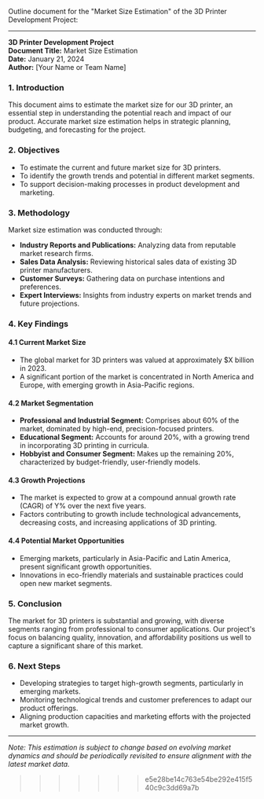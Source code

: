 Outline document for the "Market Size Estimation" of the 3D Printer Development Project:

---

**3D Printer Development Project**  
**Document Title:** Market Size Estimation  
**Date:** January 21, 2024  
**Author:** [Your Name or Team Name]

### 1. Introduction

This document aims to estimate the market size for our 3D printer, an essential step in understanding the potential reach and impact of our product. Accurate market size estimation helps in strategic planning, budgeting, and forecasting for the project.

### 2. Objectives

- To estimate the current and future market size for 3D printers.
- To identify the growth trends and potential in different market segments.
- To support decision-making processes in product development and marketing.

### 3. Methodology

Market size estimation was conducted through:

- **Industry Reports and Publications:** Analyzing data from reputable market research firms.
- **Sales Data Analysis:** Reviewing historical sales data of existing 3D printer manufacturers.
- **Customer Surveys:** Gathering data on purchase intentions and preferences.
- **Expert Interviews:** Insights from industry experts on market trends and future projections.

### 4. Key Findings

#### 4.1 Current Market Size
- The global market for 3D printers was valued at approximately $X billion in 2023.
- A significant portion of the market is concentrated in North America and Europe, with emerging growth in Asia-Pacific regions.

#### 4.2 Market Segmentation
- **Professional and Industrial Segment:** Comprises about 60% of the market, dominated by high-end, precision-focused printers.
- **Educational Segment:** Accounts for around 20%, with a growing trend in incorporating 3D printing in curricula.
- **Hobbyist and Consumer Segment:** Makes up the remaining 20%, characterized by budget-friendly, user-friendly models.

#### 4.3 Growth Projections
- The market is expected to grow at a compound annual growth rate (CAGR) of Y% over the next five years.
- Factors contributing to growth include technological advancements, decreasing costs, and increasing applications of 3D printing.

#### 4.4 Potential Market Opportunities
- Emerging markets, particularly in Asia-Pacific and Latin America, present significant growth opportunities.
- Innovations in eco-friendly materials and sustainable practices could open new market segments.

### 5. Conclusion

The market for 3D printers is substantial and growing, with diverse segments ranging from professional to consumer applications. Our project's focus on balancing quality, innovation, and affordability positions us well to capture a significant share of this market.

### 6. Next Steps

- Developing strategies to target high-growth segments, particularly in emerging markets.
- Monitoring technological trends and customer preferences to adapt our product offerings.
- Aligning production capacities and marketing efforts with the projected market growth.

---

*Note: This estimation is subject to change based on evolving market dynamics and should be periodically revisited to ensure alignment with the latest market data.*
>>>>>>> e5e28be14c763e54be292e415f540c9c3dd69a7b
